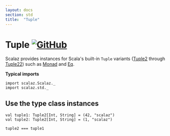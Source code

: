 ```yaml
---
layout: docs
section: std
title:  "Tuple"
---
```


# Tuple [![GitHub](../img/github.png)](https://github.com/scalaz/scalaz/blob/series/8.0.x/std/shared/src/main/scala/tuple.scala)

Scalaz provides instances for Scala's built-in `Tuple` variants ([Tuple2](https://www.scala-lang.org/api/current/scala/Tuple2.html) through [Tuple22](https://www.scala-lang.org/api/current/scala/Tuple22.html)) such as [Monad](../ct/Monad.html) and [Eq](../core/Eq.html).

**Typical imports**

```tut:silent
import scalaz.Scalaz._
import scalaz.std._
```

## Use the type class instances

```tut
val tuple1: Tuple2[Int, String] = (42, "scalaz")
val tuple2: Tuple2[Int, String] = (1, "scalaz")

tuple2 === tuple1
```
